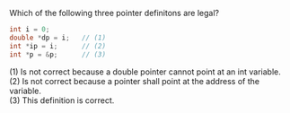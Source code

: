 Which of the following three pointer definitons are legal?  
```cpp
int i = 0;
double *dp = i;   // (1)
int *ip = i;      // (2)
int *p = &p;      // (3)
```
(1) Is not correct because a double pointer cannot point at an int variable.  
(2) Is not correct because a pointer shall point at the address of the variable.  
(3) This definition is correct.  
